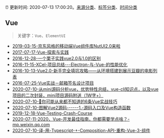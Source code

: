 :alarm_clock: 更新时间: 2020-07-13 17:00:20。[来源分类](../README.md)、[标签分类](../TAGS.md)、[时间分类](../TIMELINE.md)

## Vue


> 关键字：`Vue`、`ElementUI`



- [2019-03-15-京东风格的移动端Vue组件库NutUI2.0来啦](https://jdc.jd.com/archives/212979) 
- [2017-07-17-Vue-探索与实践](https://aotu.io/notes/2017/07/17/The-Exploration-and-Practice-of-Vue/) 
- [2016-12-28-一个栗子实践vue2.0与1.0的区别](https://aotu.io/notes/2016/12/28/vue-clock/) 
- [2016-11-15-XCel-项目总结---Electron-与-Vue-的性能优化](https://aotu.io/notes/2016/11/15/xcel/) 
- [2016-10-13-Vue2.0-新手完全填坑攻略——从环境搭建到展示豆瓣的电影列表](https://aotu.io/notes/2016/10/13/vue2/) 
- [2016-07-25-Vue实战－邮箱签名设计项目](https://aotu.io/notes/2016/07/25/vuejs-mailsign/) 
- [2020-07-10-从mini源码分析vue，优势特性总结，vue-cli知识点，以及vue项目的二次封装，mini项目源码附送（1W字+）](https://juejin.im/post/5f0326786fb9a07e976bd945) 
- [2020-07-10-🍊你可能从来都不知道的6条Vue实战技巧](https://juejin.im/post/5f0832e35188252e8e65283b) 
- [2020-07-10-图解Vue2源码------1.-源码入口及Vue构造函数](https://juejin.im/post/5f0820c65188252e75368502) 
- [2019-12-18-Vue-Testing-Crash-Course](https://dev.to/blacksonic/vue-testing-crash-course-59kl) 
- [2020-07-11-2020，Vue-开发最佳指南，你都需要学点啥？-mp.weixin.qq.com](https://blogread.cn/news/go.php?idItem=13574&url=https%3A%2F%2Fmp.weixin.qq.com%2Fs%2FNZuyVDpF5AFl8X46-P_C0w%3Fcomefrom%3Dhttps%253A%252F%252Fblogread.cn%252Fnews%252F) 
- [2020-07-10-译-用-Typescript-+-Composition-API-重构-Vue-3-组件](https://toutiao.io/k/pbpn7g4) 